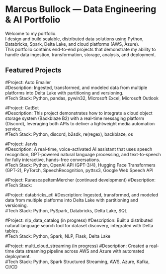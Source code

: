 # Marcus Bullock — Data Engineering & AI Portfolio

Welcome to my portfolio.  
I design and build scalable, distributed data solutions using Python, Databricks, Spark, Delta Lake, and cloud platforms (AWS, Azure).  
This portfolio contains end-to-end projects that demonstrate my ability to handle data ingestion, transformation, storage, analysis, and deployment.

## Featured Projects

#Project: Auto Emailer  
#Description: Ingested, transformed, and modeled data from multiple platforms into Delta Lake with partitioning and versioning.  
#Tech Stack: Python, pandas, pywin32, Microsoft Excel, Microsoft Outlook  

#Project: CatBot  
#Description: This project demonstrates how to integrate a cloud object storage system (Backblaze B2) with a real-time messaging platform (Discord), leveraging both APIs to deliver a lightweight media automation service.  
#Tech Stack: Python, discord, b2sdk, re(regex), backblaze, os  

#Project: Jarvis  
#Description: A real-time, voice-activated AI assistant that uses speech recognition, GPT-powered natural language processing, and text-to-speech for fully interactive, hands-free conversations.  
#Tech Stack: Python, OpenAI API (GPT-3/4), Hugging Face Transformers (GPT-2), PyTorch, SpeechRecognition, pyttsx3, Google Web Speech API  

#Project: RunescapeItemMercher  (continued development)
#Description:   
#Tech Stack:   

#Project: databricks_etl 
#Description: Ingested, transformed, and modeled data from multiple platforms into Delta Lake with partitioning and versioning.  
#Tech Stack: Python, PySpark, Databricks, Delta Lake, SQL  

#Project: nlp_data_catalog  (in progress)
#Description: Built a distributed natural language search tool for dataset discovery, integrated with Delta tables.  
#Tech Stack: Python, Spark, NLP, Flask, Delta Lake  

#Project: multi_cloud_streaming  (in progress)
#Description: Created a real-time data streaming pipeline across AWS and Azure with automated deployment.  
#Tech Stack: Python, Spark Structured Streaming, AWS, Azure, Kafka, CI/CD  
